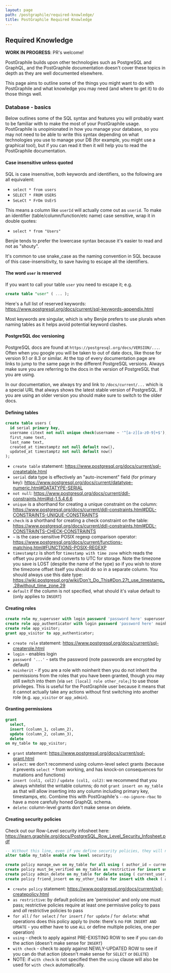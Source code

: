 ```yaml
---
layout: page
path: /postgraphile/required-knowledge/
title: PostGraphile Required Knowledge
---
```


## Required Knowledge

**WORK IN PROGRESS**: PR's welcome!

PostGraphile builds upon other technologies such as PostgreSQL and GraphQL,
and the PostGraphile documentation doesn't cover these topics in depth as
they are well documented elsewhere.

This page aims to outline some of the things you might want to do with
PostGraphile and what knowledge you may need (and where to get it) to do
those things well.

### Database - basics

Below outlines some of the SQL syntax and features you will probably want to
be familiar with to make the most of your PostGraphile usage. PostGraphile
is unopinionated in how you manage your database, so you may not need to
be able to write this syntax depending on what technologies you use to manage
your DB (for example, you might use a graphical tool), but if you can read
it then it will help you to read the PostGraphile documentation.

#### Case insensitive unless quoted

SQL is case insensitive, both keywords and identifiers, so the following are
all equivalent:

- `select * from users`
- `SELECT * FROM USERS`
- `SeLeCt * FrOm UsErS`

This means a column like `userId` will actually come out as `userid`. To make
an identifier (table/column/function/etc name) case sensitive, wrap it in
double quotes:

- `select * from "Users"`

Benjie tends to prefer the lowercase syntax because it's easier to read and
not as "shouty".

It's common to use snake_case as the naming convention in SQL because of this
case-insensitivity, to save having to escape all the identifiers.

#### The word `user` is reserved

If you want to call your table `user` you need to escape it; e.g.

```sql
create table "user" ( ... );
```

Here's a full list of reserved keywords:
https://www.postgresql.org/docs/current/sql-keywords-appendix.html

Most keywords are singular, which is why Benjie prefers to use plurals when
naming tables as it helps avoid potential keyword clashes.

#### PostgreSQL doc versioning

PostgreSQL docs are found at `https://postgresql.org/docs/VERSION/...`. Often
when you google you will be taken to out of date docs, like those for version
9.1 or 8.3 or similar. At the top of every documentation page are links to
jump to the same page in the different PostgreSQL versions. Always make sure
you are referring to the docs in the version of PostgreSQL that you are
using.

In our documentation, we always try and link to `/docs/current/...` which is a
special URL that always shows the latest stable version of PostgreSQL. If
you are using an older version you should make sure to switch to the older docs.

#### Defining tables

```sql
create table users (
  id serial primary key,
  username citext not null unique check(username ~ '^[a-z][a-z0-9]+$'),
  first_name text,
  last_name text,
  created_at timestamptz not null default now(),
  updated_at timestamptz not null default now()
);
```

- `create table` statement: https://www.postgresql.org/docs/current/sql-createtable.html
- `serial` data type is effectively an "auto-increment" field (for primary key): https://www.postgresql.org/docs/current/datatype-numeric.html#DATATYPE-SERIAL
- `not null`: https://www.postgresql.org/docs/current/ddl-constraints.html#id-1.5.4.6.6
- `unique` is a shorthand for creating a unique constraint on the column: https://www.postgresql.org/docs/current/ddl-constraints.html#DDL-CONSTRAINTS-UNIQUE-CONSTRAINTS
- `check` is a shorthand for creating a check constraint on the table: https://www.postgresql.org/docs/current/ddl-constraints.html#DDL-CONSTRAINTS-CHECK-CONSTRAINTS
- `~` is the case-sensitive POSIX regexp comparison operator: https://www.postgresql.org/docs/current/functions-matching.html#FUNCTIONS-POSIX-REGEXP
- `timestamptz` is short for `timestamp with time zone` which reads the offset you provide and converts to UTC for storage. Note the timezone you save is LOST (despite the name of the type) so if you wish to store the timezone offset itself you should do so in a separate column. You should always use this date type: https://wiki.postgresql.org/wiki/Don't_Do_This#Don.27t_use_timestamp_.28without_time_zone.29
- `default` if the column is not specified, what should it's value default to (only applies to `INSERT`)

#### Creating roles

```sql
create role my_superuser with login password 'password here' superuser;
create role app_authenticator with login password 'password here' noinherit;
create role app_visitor;
grant app_visitor to app_authenticator;
```

- `create role` statement: https://www.postgresql.org/docs/current/sql-createrole.html
- `login` - enables login
- `password '...'` - sets the password (note passwords are encrypted by default)
- `noinherit` - if you are a role with noinherit then you do not inherit the permissions from the roles that you have been granted, though you may still switch into them (via `set [local] role other_role;`) to use those privileges. This is useful for the PostGraphile user because it means that it cannot actually take any actions without first switching into another role (e.g. `app_visitor` or `app_admin`).

#### Granting permissions

```sql
grant
  select,
  insert (column_1, column_2),
  update (column_2, column_3),
  delete
on my_table to app_visitor;
```

- `grant` statement: https://www.postgresql.org/docs/current/sql-grant.html
- `select`: we don't recommend using column-level select grants (because it prevents `select *` from working, and has knock-on consequences for mutations and functions)
- `insert (col1, col2)` / `update (col1, col2)`: we recommend that you always whitelist the writable columns; do not `grant insert on my_table` as that will allow inserting into any column including primary key, timestamps, etc. Combine this with PostGraphile's `--no-ignore-rbac` to have a more carefully honed GraphQL schema.
- `delete`: column-level grants don't make sense on delete.

#### Creating security policies

Check out our Row-Level security infosheet here: https://learn.graphile.org/docs/PostgreSQL_Row_Level_Security_Infosheet.pdf

```sql
-- Without this line, even if you define security policies, they will not be enforced
alter table my_table enable row level security;

create policy manage_own on my_table for all using ( author_id = current_user_id() );
create policy must_be_verified on my_table as restrictive for insert using ( current_user_is_verified() );
create policy admin_delete on my_table for delete using ( current_user_is_admin() );
create policy friend_insert on my_other_table for insert with check ( are_friends(author_id, user_id) );
```

- `create policy` statement: https://www.postgresql.org/docs/current/sql-createpolicy.html
- `as restrictive`: by default policies are 'permissive' and only one must pass; restrictive policies require at least one permissive policy to pass and _all_ restrictive policies to pass
- `for all` / `for select` / `for insert` / `for update` / `for delete`: what operations does this policy apply to (note: there's no `FOR INSERT AND UPDATE` - you either have to use `ALL` or define multiple policies, one per operation)
- `using` - check to apply against PRE-EXISTING ROW to see if you can do the action (doesn't make sense for `INSERT`)
- `with check` - check to apply against NEWLY-UPDATED ROW to see if you can do that action (doesn't make sense for `SELECT` or `DELETE`)
- NOTE: if `with check` is not specified then the `using` clause will also be used for `with check` automatically.
